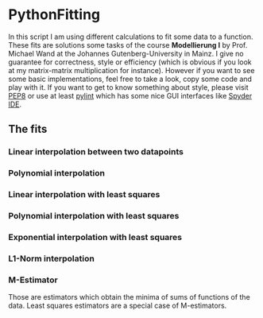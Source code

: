 # PythonFitting
In this script I am using different calculations to fit some data to a function.
These fits are solutions some tasks of the course **Modellierung I** by Prof. Michael Wand
at the Johannes Gutenberg-University in Mainz. 
I give no guarantee for correctness, style or efficiency (which is obvious if 
you look at my matrix-matrix multiplication for instance). However if you want
to see some basic implementations, feel free to take a look, copy some code and
play with it.
If you want to get to know something about style, please visit 
[PEP8](https://www.python.org/dev/peps/pep-0008/) or use at least
[pylint](https://www.pylint.org/) which has some nice GUI interfaces like 
[Spyder IDE](https://github.com/spyder-ide/spyder).

## The fits

### Linear interpolation between two datapoints

### Polynomial interpolation

### Linear interpolation with least squares

### Polynomial interpolation with least squares

### Exponential interpolation with least squares

### L1-Norm interpolation 

### M-Estimator
Those are estimators which obtain the minima of sums of functions of the data.
Least squares estimators are a special case of M-estimators.